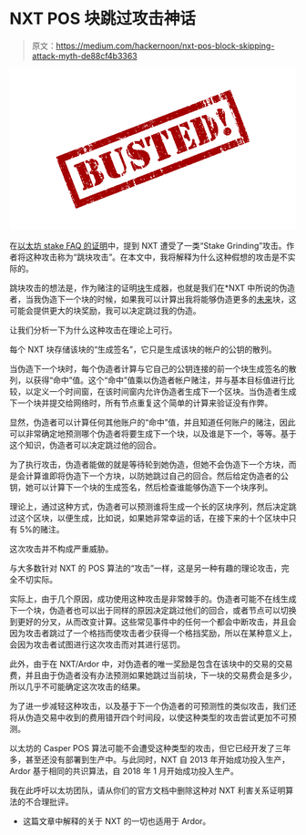 # NXT POS 块跳过攻击神话

> 原文：<https://medium.com/hackernoon/nxt-pos-block-skipping-attack-myth-de88cf4b3363>

![](img/d5b28e1ab20ed871f8bc33010a6d273a.png)

在[以太坊 stake FAQ 的证明](https://github.com/ethereum/wiki/wiki/Proof-of-Stake-FAQ)中，提到 NXT 遭受了一类“Stake Grinding”攻击。作者将这种攻击称为“跳块攻击”。在本文中，我将解释为什么这种假想的攻击是不实际的。

跳块攻击的想法是，作为赌注的证明[块](https://hackernoon.com/tagged/block)生成器，也就是我们在*NXT 中所说的伪造者，当我伪造下一个块的时候，如果我可以计算出我将能够伪造更多的[未来](https://hackernoon.com/tagged/future)块，这可能会提供更大的块奖励，我可以决定跳过我的伪造。

让我们分析一下为什么这种攻击在理论上可行。

每个 NXT 块存储该块的“生成签名”，它只是生成该块的帐户的公钥的散列。

当伪造下一个块时，每个伪造者计算与它自己的公钥连接的前一个块生成签名的散列，以获得“命中”值。这个“命中”值乘以伪造者帐户赌注，并与基本目标值进行比较，以定义一个时间窗，在该时间窗内允许伪造者生成下一个区块。当伪造者生成下一个块并提交给网络时，所有节点重复这个简单的计算来验证没有作弊。

显然，伪造者可以计算任何其他账户的“命中”值，并且知道任何账户的赌注，因此可以非常确定地预测哪个伪造者将要生成下一个块，以及谁是下一个，等等。基于这个知识，伪造者可以决定跳过他的回合。

为了执行攻击，伪造者能做的就是等待轮到她伪造，但她不会伪造下一个方块，而是会计算谁即将伪造下一个方块，以防她跳过自己的回合。然后给定伪造者的公钥，她可以计算下一个块的生成签名，然后检查谁能够伪造下一个块序列。

理论上，通过这种方式，伪造者可以预测谁将生成一个长的区块序列，然后决定跳过这个区块，以便生成，比如说，如果她非常幸运的话，在接下来的十个区块中只有 5%的赌注。

这次攻击并不构成严重威胁。

与大多数针对 NXT 的 POS 算法的“攻击”一样，这是另一种有趣的理论攻击，完全不切实际。

实际上，由于几个原因，成功使用这种攻击是非常棘手的。伪造者可能不在线生成下一个块，伪造者也可以出于同样的原因决定跳过他们的回合，或者节点可以切换到更好的分叉，从而改变计算。这些常见事件中的任何一个都会中断攻击，并且会因为攻击者跳过了一个格挡而使攻击者少获得一个格挡奖励，所以在某种意义上，会因为攻击者试图进行这次攻击而对其进行惩罚。

此外，由于在 NXT/Ardor 中，对伪造者的唯一奖励是包含在该块中的交易的交易费，并且由于伪造者没有办法预测如果她跳过当前块，下一块的交易费会是多少，所以几乎不可能确定这次攻击的结果。

为了进一步减轻这种攻击，以及基于下一个伪造者的可预测性的类似攻击，我们还将从伪造交易中收到的费用错开四个时间段，以使这种类型的攻击尝试更加不可预测。

以太坊的 Casper POS 算法可能不会遭受这种类型的攻击，但它已经开发了三年多，甚至还没有部署到生产中。与此同时，NXT 自 2013 年开始成功投入生产，Ardor 基于相同的共识算法，自 2018 年 1 月开始成功投入生产。

我在此呼吁以太坊团队，请从你们的官方文档中删除这种对 NXT 利害关系证明算法的不合理批评。

*   这篇文章中解释的关于 NXT 的一切也适用于 Ardor。